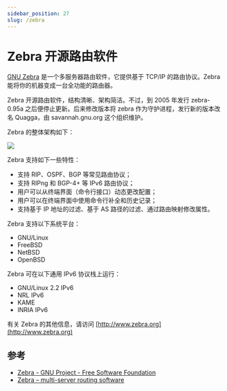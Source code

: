 ```yaml
---
sidebar_position: 27
slug: /zebra
---
```


# Zebra 开源路由软件



[GNU Zebra](https://www.gnu.org/software/zebra/) 是一个多服务器路由软件，它提供基于 TCP/IP 的路由协议。Zebra 能将你的机器变成一台全功能的路由器。

Zebra 开源路由软件，结构清晰、架构简洁。不过，到 2005 年发行 zebra-0.95a 之后便停止更新。后来修改版本将 zebra 作为守护进程，发行新的版本改名 Quagga，由 savannah.gnu.org 这个组织维护。

Zebra 的整体架构如下：

![](https://static.getiot.tech/gnu-zebra-overview.png#center)

Zebra 支持如下一些特性：

- 支持 RIP、OSPF、BGP 等常见路由协议；
- 支持 RIPng 和 BGP-4+ 等 IPv6 路由协议；
- 用户可以从终端界面（命令行接口）动态更改配置；
- 用户可以在终端界面中使用命令行补全和历史记录；
- 支持基于 IP 地址的过滤、基于 AS 路径的过滤、通过路由映射修改属性。

Zebra 支持以下系统平台：

- GNU/Linux
- FreeBSD
- NetBSD
- OpenBSD

Zebra 可在以下通用 IPv6 协议栈上运行：

- GNU/Linux 2.2 IPv6
- NRL IPv6
- KAME
- INRIA IPv6

有关 Zebra 的其他信息，请访问 [http://www.zebra.org](http://www.zebra.org)



## 参考

- [Zebra - GNU Project - Free Software Foundation](https://www.gnu.org/software/zebra/)
- [Zebra – multi-server routing software](http://www.zebra.org/)

